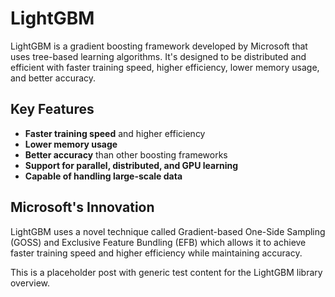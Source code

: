 # LightGBM

LightGBM is a gradient boosting framework developed by Microsoft that uses tree-based learning algorithms. It's designed to be distributed and efficient with faster training speed, higher efficiency, lower memory usage, and better accuracy.

## Key Features

- **Faster training speed** and higher efficiency
- **Lower memory usage**
- **Better accuracy** than other boosting frameworks
- **Support for parallel, distributed, and GPU learning**
- **Capable of handling large-scale data**

## Microsoft's Innovation

LightGBM uses a novel technique called Gradient-based One-Side Sampling (GOSS) and Exclusive Feature Bundling (EFB) which allows it to achieve faster training speed and higher efficiency while maintaining accuracy.

This is a placeholder post with generic test content for the LightGBM library overview. 